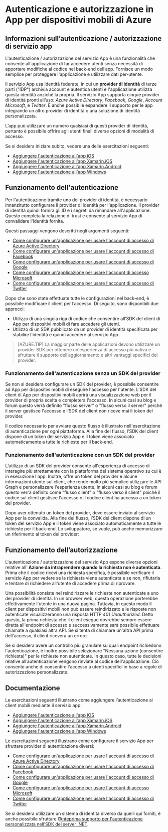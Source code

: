 <properties
	pageTitle="Autenticazione e autorizzazione in App per dispositivi mobili di Azure | Microsoft Azure"
	description="Riferimento concettuale e panoramica della funzionalità di autenticazione / autorizzazione nelle app per dispositivi mobili di Azure"
	services="app-service\mobile"
	documentationCenter=""
	authors="mattchenderson"
	manager="dwrede"
	editor=""/>

<tags
	ms.service="app-service-mobile"
	ms.workload="mobile"
	ms.tgt_pltfrm="na"
	ms.devlang="multiple"
	ms.topic="article"
	ms.date="02/04/2016"
	ms.author="mahender"/>

# Autenticazione e autorizzazione in App per dispositivi mobili di Azure

## Informazioni sull’autenticazione / autorizzazione di servizio app

L'autenticazione / autorizzazione del servizio App è una funzionalità che consente all'applicazione di far accedere utenti senza necessità di apportare modifiche al codice nel back-end dell’app. Fornisce un modo semplice per proteggere l'applicazione e utilizzare dati per-utente.

Il servizio App usa identità federate, in cui un **provider di identità** di terze parti ("IDP") archivia account e autentica utenti e l'applicazione utilizza questa identità anziché la propria. Il servizio App supporta cinque provider di identità pronti all’uso: _Azure Active Directory_, _Facebook_, _Google_, _Account Microsoft_, e _Twitter_. È anche possibile espandere il supporto per le app integrando un altro provider di identità o una soluzione di identità personalizzata.

L’app può utilizzare un numero qualsiasi di questi provider di identità, pertanto è possibile offrire agli utenti finali diverse opzioni di modalità di accesso.

Se si desidera iniziare subito, vedere una delle esercitazioni seguenti:

- [Aggiungere l'autenticazione all'app iOS]
- [Aggiungere l'autenticazione all'app Xamarin.iOS]
- [Aggiungere l'autenticazione all'app Xamarin.Android]
- [Aggiungere l'autenticazione all'app Windows]

## Funzionamento dell'autenticazione

Per l'autenticazione tramite uno dei provider di identità, è necessario innanzitutto configurare il provider di identità per l'applicazione. Il provider di identità quindi fornirà gli ID e i segreti da rimandare all'applicazione. Questo completa la relazione di trust e consente al servizio App di convalidare l'identità fornita.

Questi passaggi vengono descritti negli argomenti seguenti:

- [Come configurare un'applicazione per usare l'account di accesso di Azure Active Directory]
- [Come configurare un'applicazione per usare l'account di accesso di Facebook]
- [Come configurare un'applicazione per usare l'account di accesso di Google]
- [Come configurare un'applicazione per usare l'account di accesso Microsoft]
- [Come configurare un'applicazione per usare l'account di accesso di Twitter]

Dopo che sono state effettuate tutte le configurazioni nel back-end, è possibile modificare il client per l’accesso. Di seguito, sono disponibili due approcci:

- Utilizzo di una singola riga di codice che consentire all’SDK del client di App per dispositivi mobili di fare accedere gli utenti.
- Utilizzo di un SDK pubblicato da un provider di identità specificata per stabilire l'identità e quindi accedere al servizio App.

>[AZURE.TIP] La maggior parte delle applicazioni devono utilizzare un provider SDK per ottenere un'esperienza di accesso più nativa e sfruttare il supporto dell’aggiornamento e altri vantaggi specifici del provider.

### Funzionamento dell'autenticazione senza un SDK del provider

Se non si desidera configurare un SDK del provider, è possibile consentire ad App per dispositivi mobili di eseguire l'accesso per l'utente. L’SDK del client di App per dispositivi mobili aprirà una visualizzazione web per il provider di propria scelta e completerà l'accesso. In alcuni casi su blog e forum questo verrà definito "flusso server" o "flusso verso il server" perché il server gestisce l'accesso e l’SDK del client non riceve mai il token del provider.

Il codice necessario per avviare questo flusso è illustrato nell'esercitazione di autenticazione per ogni piattaforma. Alla fine del flusso, l’SDK del client dispone di un token del servizio App e il token viene associato automaticamente a tutte le richieste per il back-end.

### Funzionamento dell'autenticazione con un SDK del provider

L’utilizzo di un SDK del provider consente all'esperienza di accesso di interagire più strettamente con la piattaforma del sistema operativo su cui è in esecuzione l'app. Inoltre, offre un token del provider e alcune informazioni utente sul client, che rende molto più semplice utilizzare le API Graph e personalizzare l'esperienza utente. In alcuni casi su blog e forum questo verrà definito come “flusso client" o "flusso verso il client" poichè il codice sul client gestisce l'accesso e il codice client ha accesso a un token del provider.

Dopo aver ottenuto un token del provider, deve essere inviato al servizio App per la convalida. Alla fine del flusso, l’SDK del client dispone di un token del servizio App e il token viene associato automaticamente a tutte le richieste per il back-end. Lo sviluppatore, se vuole, può anche memorizzare un riferimento al token del provider:

## Funzionamento dell’autorizzazione

L'autenticazione / autorizzazione del servizio App espone diverse opzioni relative all’ **Azione da intraprendere quando la richiesta non è autenticata**. Prima che il codice ricevi una richiesta specifica, è possibile verificare il servizio App per vedere se la richiesta viene autenticata e se non, rifiutarla e tentare di richiedere all'utente di accedere prima di riprovare.

Una possibilità consiste nel reindirizzare le richieste non autenticate a uno dei provider di identità. In un browser web, questa operazione porterebbe effettivamente l'utente in una nuova pagina. Tuttavia, in questo modo il client per dispositivi mobili non può essere reindirizzato e le risposte non autenticate visualizzeranno una risposta HTTP _401 Unauthorized_. Detto questo, la prima richiesta che il client esegue dovrebbe sempre essere diretta all'endpoint di accesso e successivamente sarà possibile effettuare chiamate a qualsiasi altra API. Se si tenta di chiamare un'altra API prima dell'accesso, il client riceverà un errore.

Se si desidera avere un controllo più granulare su quali endpoint richiedono l'autenticazione, è inoltre possibile selezionare "Nessuna azione (consentire richiesta)" per le richieste non autenticate. In questo caso, tutte le decisioni relative all’autenticazione vengono rinviate al codice dell'applicazione. Ciò consente anche di consentire l'accesso a utenti specifici in base a regole di autorizzazione personalizzate.

## Documentazione

Le esercitazioni seguenti illustrano come aggiungere l’autenticazione ai client mobili mediante il servizio app:

- [Aggiungere l'autenticazione all'app iOS]
- [Aggiungere l'autenticazione all'app Xamarin.iOS]
- [Aggiungere l'autenticazione all'app Xamarin.Android]
- [Aggiungere l'autenticazione all'app Windows]

Le esercitazioni seguenti illustrano come configurare il servizio App per sfruttare provider di autenticazione diversi:

- [Come configurare un'applicazione per usare l'account di accesso di Azure Active Directory]
- [Come configurare un'applicazione per usare l'account di accesso di Facebook]
- [Come configurare un'applicazione per usare l'account di accesso di Google]
- [Come configurare un'applicazione per usare l'account di accesso Microsoft]
- [Come configurare un'applicazione per usare l'account di accesso di Twitter]

Se si desidera utilizzare un sistema di identità diverso da quelli qui forniti, è anche possibile sfruttare l’[Anteprima supporto per l'autenticazione personalizzata nell’SDK del server .NET](app-service-mobile-dotnet-backend-how-to-use-server-sdk.md#custom-auth).

[Aggiungere l'autenticazione all'app iOS]: app-service-mobile-ios-get-started-users.md
[Aggiungere l'autenticazione all'app Xamarin.iOS]: app-service-mobile-xamarin-ios-get-started-users.md
[Aggiungere l'autenticazione all'app Xamarin.Android]: app-service-mobile-xamarin-android-get-started-users.md
[Aggiungere l'autenticazione all'app Windows]: app-service-mobile-windows-store-dotnet-get-started-users.md

[Come configurare un'applicazione per usare l'account di accesso di Azure Active Directory]: app-service-mobile-how-to-configure-active-directory-authentication.md
[Come configurare un'applicazione per usare l'account di accesso di Facebook]: app-service-mobile-how-to-configure-facebook-authentication.md
[Come configurare un'applicazione per usare l'account di accesso di Google]: app-service-mobile-how-to-configure-google-authentication.md
[Come configurare un'applicazione per usare l'account di accesso Microsoft]: app-service-mobile-how-to-configure-microsoft-authentication.md
[Come configurare un'applicazione per usare l'account di accesso di Twitter]: app-service-mobile-how-to-configure-twitter-authentication.md

<!---HONumber=AcomDC_0406_2016-->